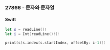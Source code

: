 ### 27866 - 문자와 문자열

#### Swift

```swift
let s = readLine()!
let i = Int(readLine()!)!

print(s[s.index(s.startIndex, offsetBy: i-1)])
```